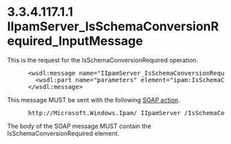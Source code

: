 <html dir="LTR" xmlns:mshelp="http://msdn.microsoft.com/mshelp" xmlns:ddue="http://ddue.schemas.microsoft.com/authoring/2003/5" xmlns:xlink="http://www.w3.org/1999/xlink" xmlns:tool="http://www.microsoft.com/tooltip">
 <body>
 <div id="header">
 <h1 class="heading">3.3.4.117.1.1 IIpamServer_IsSchemaConversionRequired_InputMessage</h1>
 </div>
 <div id="mainSection">
 <div id="mainBody">
 <div id="allHistory" class="saveHistory"></div>
 <div id="sectionSection0" class="section" name="collapseableSection">
 

<p>This is the request for the IsSchemaConversionRequired
operation.</p>

<dl>
<dd>
<div><pre> &lt;wsdl:message name=&quot;IIpamServer_IsSchemaConversionRequired_InputMessage&quot;&gt;
   &lt;wsdl:part name=&quot;parameters&quot; element=&quot;ipam:IsSchemaConversionRequired&quot; /&gt;
 &lt;/wsdl:message&gt;
</pre></div>
</dd></dl>

<p>This message MUST be sent with the following <a href="21b4a631-8f28-420f-822f-c5f879d5046e.md#gt_c1358651-96c1-4ce0-8e1f-b0b7a94145e3">SOAP action</a>.</p>

<dl>
<dd>
<div><pre> http://Microsoft.Windows.Ipam/ IIpamServer /IsSchemaConversionRequired
</pre></div>
</dd></dl>

<p>The body of the SOAP message MUST contain the
IsSchemaConversionRequired element.</p>


 </div>
 </div>
 </div>
 </body>
</html>